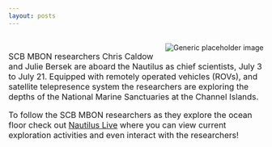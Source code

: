 ```yaml
---
layout: posts 
---
```

<div class="container-fluid" id="landing-content">
	<div class="col-lg-12">
	<br>
	<img class="featurette-image img-responsive center-block" src="{{site.url}}/img/news/nautilus_ship2.jpg" alt="Generic placeholder image" style="float:right; PADDING-LEFT: 15px">
<font size="3px"><p>SCB MBON researchers Chris Caldow and Julie Bersek are aboard the Nautilus as chief scientists, July 3 to July 21. Equipped with remotely operated vehicles (ROVs), and satellite telepresence system the researchers are exploring the depths of the National Marine Sanctuaries at the Channel Islands.</p>
<p>To follow the SCB MBON researchers as they explore the ocean floor check out <a href="http://www.nautiluslive.org/" target="_blank">Nautilus Live</a> where you can view current exploration activities and even interact with the researchers!</p>
</font>
</div>


